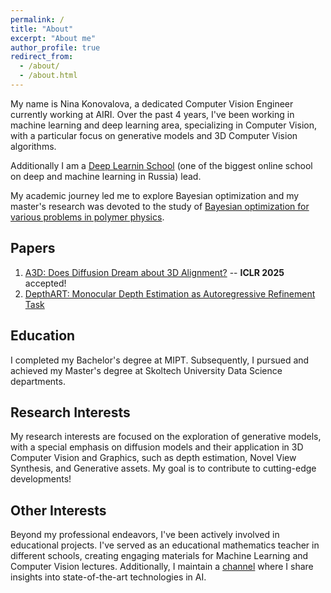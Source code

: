 ```yaml
---
permalink: /
title: "About"
excerpt: "About me"
author_profile: true
redirect_from: 
  - /about/
  - /about.html
---
```


My name is Nina Konovalova, a dedicated Computer Vision Engineer currently working at AIRI. Over the past 4 years, I've been working in machine learning and deep learning area, specializing in Computer Vision, with a particular focus on generative models and 3D Computer Vision algorithms.

Additionally I am a [Deep Learnin School](https://dls.samcs.ru/) (one of the biggest online school on deep and machine learning in Russia) lead.

My academic journey led me to explore Bayesian optimization and my master's research was devoted to the study of [Bayesian optimization for various problems in polymer physics](https://github.com/Nina-Konovalova/Bayesian-optimization-for-polymer-translocation-task).

## Papers

1. [A3D: Does Diffusion Dream about 3D Alignment?](https://arxiv.org/abs/2406.15020) -- **ICLR 2025** accepted!
2. [DepthART: Monocular Depth Estimation as Autoregressive Refinement Task](https://arxiv.org/abs/2409.15010)

## Education
I completed my Bachelor's degree at MIPT. Subsequently, I pursued and achieved my Master's degree at Skoltech University Data Science departments.

## Research Interests
My research interests are focused on the exploration of generative models, with a special emphasis on diffusion models and their application in 3D Computer Vision and Graphics, such as depth estimation, Novel View Synthesis, and Generative assets. My goal is to contribute to cutting-edge developments!

## Other Interests
Beyond my professional endeavors, I've been actively involved in educational projects. I've served as an educational mathematics teacher in different schools, creating engaging materials for Machine Learning and Computer Vision lectures. Additionally, I maintain a [channel](t.me/reading_ai/) where I share insights into state-of-the-art technologies in AI. 
